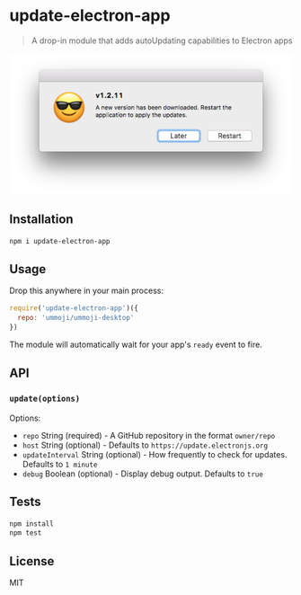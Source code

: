 # update-electron-app 

> A drop-in module that adds autoUpdating capabilities to Electron apps

![screenshot](screenshot.png)

## Installation

```sh
npm i update-electron-app
```

## Usage

Drop this anywhere in your main process:

```js
require('update-electron-app')({
  repo: 'ummoji/ummoji-desktop'
})
```

The module will automatically wait for your app's `ready` event to fire.

## API

### `update(options)`

Options:

- `repo` String (required) - A GitHub repository in the format `owner/repo`
- `host` String (optional) - Defaults to `https://update.electronjs.org`
- `updateInterval` String (optional) - How frequently to check for updates. Defaults to `1 minute`
- `debug` Boolean (optional) - Display debug output. Defaults to `true`

## Tests

```sh
npm install
npm test
```

## License

MIT

